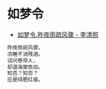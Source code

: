 # 如梦令

* [如梦令.昨夜雨疏风骤 - 李清照](https://zhuanlan.zhihu.com/p/39204367)
```md
昨夜雨疏风骤，
浓睡不消残酒。
试问卷帘人，
却道海棠依旧。
知否？知否？
应是绿肥红瘦。
```